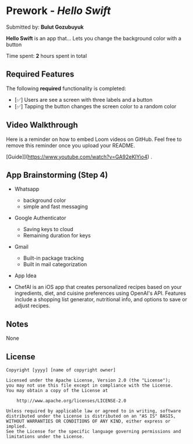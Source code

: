 # Prework - *Hello Swift*

Submitted by: **Bulut Gozubuyuk**

**Hello Swift** is an app that... Lets you change the background color with a button 

Time spent: **2** hours spent in total

## Required Features

The following **required** functionality is completed:

- [✅] Users are see a screen with three labels and a button
- [✅] Tapping the button changes the screen color to a random color
 
## Video Walkthrough

Here is a reminder on how to embed Loom videos on GitHub. Feel free to remove this reminder once you upload your README. 

[Guide]](https://www.youtube.com/watch?v=GA92eKlYio4) .

## App Brainstorming (Step 4)

* Whatsapp
  - background color
  - simple and fast messaging

* Google Authenticator
  - Saving keys to cloud
  - Remaining duration for keys

* Gmail
  - Built-in package tracking
  - Built in mail categorization



* App Idea

* ChefAI is an iOS app that creates personalized recipes based on your ingredients, diet, and cuisine preferences using OpenAI's API. Features include a shopping list generator, nutritional info, and options to save or adjust recipes.


## Notes

None

## License

    Copyright [yyyy] [name of copyright owner]

    Licensed under the Apache License, Version 2.0 (the "License");
    you may not use this file except in compliance with the License.
    You may obtain a copy of the License at

        http://www.apache.org/licenses/LICENSE-2.0

    Unless required by applicable law or agreed to in writing, software
    distributed under the License is distributed on an "AS IS" BASIS,
    WITHOUT WARRANTIES OR CONDITIONS OF ANY KIND, either express or implied.
    See the License for the specific language governing permissions and
    limitations under the License.
